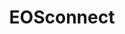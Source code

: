 ---
layout: post
title: "EOSconnect"
excerpt: "Verify your EOS identity with EOSconnect without giving your sensitive data to others. Simply authorize third parties to use the data you want to share and revoke their access at any time. This is a fork of eosconnect-web with SQLite support, a static page and more new features."
thumb_image: "documentation/sample-image.jpg"
project: true
comments: true
tags: [eos, nodejs]
github_url: "eosconnect-web"
---